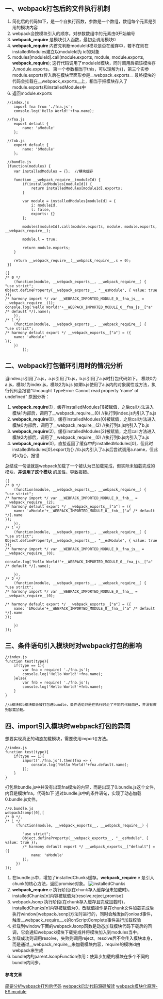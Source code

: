 ## 一、webpack打包后的文件执行机制

1. 简化后的代码如下，是一个自执行函数，参数是一个数组，数组每个元素是引用的模块内容
2. webpack会按模块引入的顺序，对参数数组中的元素由0开始编号
3. __webpack_require__ 是模块引入函数，最初会调用模块0
4. __webpack_require__ 内首先判断moduleId模块是否在缓存中，若不在则在installedModules建立以moduleId为
	id的对象
5. modules[moduleId].call(module.exports, module, module.exports, __webpack_require__);
	这行代码调用了moduleId模块，同时调用后把该模块存入module.exports。
	第一个参数相当于this，可以理解为{}，第三个实参module.exports传入后在模块里面形参是__webpack_exports__
	最终模块的代码会挂载在__webpack_exports__上，相当于把模块存入了module.exports和installedModules中
6. 返回module.exports

```
 //index.js
 	import fna from './fna.js';
	console.log('Hello World!'+fna.name);

 //fna.js
	export default {
		name: 'aModule'
	};

 //fnb.js
	export default {
		name: 'bModule'
	};

 //bundle.js
 (function(modules) {
 	var installedModules = {};  //模块缓存

 	function __webpack_require__(moduleId) {
 		if(installedModules[moduleId]) {
 			return installedModules[moduleId].exports;
 		}
 		
 		var module = installedModules[moduleId] = {
 			i: moduleId,
 			l: false,
 			exports: {}
 		};

 		modules[moduleId].call(module.exports, module, module.exports, __webpack_require__);

 		module.l = true;
 		
 		return module.exports;
 	}

 	return __webpack_require__(__webpack_require__.s = 0);
 })

([
/* 0 */
	(function(module, __webpack_exports__, __webpack_require__) {
"use strict";
Object.defineProperty(__webpack_exports__, "__esModule", { value: true });
/* harmony import */ var __WEBPACK_IMPORTED_MODULE_0__fna_js__ = __webpack_require__(1);
console.log('Hello World!'+__WEBPACK_IMPORTED_MODULE_0__fna_js__["a" /* default */].name);
	}),
/* 1 */
	(function(module, __webpack_exports__, __webpack_require__) {
"use strict";
/* harmony default export */ __webpack_exports__["a"] = ({
    name: 'aModule'
});
	})
		]);
```

## 二、webpack打包循环引用时的情况分析
当index.js引用了a.js，a.js引用了b.js，b.js引用了a.js时打包代码如下。
模块0为a.js，模块1为index.js，模块2为b.js
如果b.js使用了a.js内的对象属性或方法，执行代码会报错“Uncaught TypeError: Cannot read property 'name' of undefined”
原因分析：
1. __webpack_require__(1)，缓存installedModules[1]被赋值，之后call方法进入模块1内部后，调用了__webpack_require__(0)	//执行到index.js内引入了a.js
2. __webpack_require__(0)，缓存installedModules[0]被赋值，之后call方法进入模块0内部后，调用了__webpack_require__(2)	//执行到a.js内引入了b.js
3. __webpack_require__(2)，缓存installedModules[2]被赋值，之后call方法进入模块2内部后，调用了__webpack_require__(0)	//执行到b.js内引入了a.js
4. __webpack_require__(0)，直接返回了缓存中的installedModules[0]，但此时installedModules[0].export为{}	//b.js内引入了a.js后尝试调用a.name，但此时a为{}，报错

总结成一句话就是webpack加载了一个被认为已加载完成，但实际未加载完成的模块，**并调用了这个模块** 的属性，导致报错。
```
([
/* 0 */
	(function(module, __webpack_exports__, __webpack_require__) {
"use strict";
/* harmony import */ var __WEBPACK_IMPORTED_MODULE_0__fnb__ = __webpack_require__(2);
/* harmony default export */ __webpack_exports__["a"] = ({
    name: 'aModule'+__WEBPACK_IMPORTED_MODULE_0__fnb__["a" /* default */].name
});
	}),
/* 1 */
	(function(module, __webpack_exports__, __webpack_require__) {
"use strict";
Object.defineProperty(__webpack_exports__, "__esModule", { value: true });
/* harmony import */ var __WEBPACK_IMPORTED_MODULE_0__fna_js__ = __webpack_require__(0);

console.log('Hello World!'+__WEBPACK_IMPORTED_MODULE_0__fna_js__["a" /* default */].name);

	}),
/* 2 */
	(function(module, __webpack_exports__, __webpack_require__) {
"use strict";
/* harmony import */ var __WEBPACK_IMPORTED_MODULE_0__fna__ = __webpack_require__(0);

/* harmony default export */ __webpack_exports__["a"] = ({
    name: 'bModule'+__WEBPACK_IMPORTED_MODULE_0__fna__["a" /* default */].name
});

	})
]);
```


## 三、条件语句引入模块时对webpack打包的影响
```
//index.js
function test(type){
    if(type == 1){
        var fna = require( './fna.js');
        console.log('Hello World!'+fna.name);
    }else{
        var fnb = require( './fnb.js');
        console.log('Hello World!'+fnb.name);
    }
}

//a模块和b模块都会被打包进bundle，条件语句只是在执行时走了不同的代码而已，并没有做到按需加载。
```

## 四、import引入模块时webpack打包的异同
想要实现真正的动态加载模块，需要使用import()方法。
```
//index.js
function test(type){
    if(type == 1){
        import('./fna.js').then(fna => {
            console.log('Hello World!'+fna.default.name);
        });
    }
}
```
打包后bundle.js中并没有出现fna模块的内容，而是出现了0.bundle.js这个文件，内容是模块fna，代码如下
通过bundle.js中的条件语句，实现了动态加载0.bundle.js文件。
```
//0.bundle.js
webpackJsonp([0],[
/* 0 */,
/* 1 */
	 (function(module, __webpack_exports__, __webpack_require__) {

		"use strict";
		Object.defineProperty(__webpack_exports__, "__esModule", { value: true });
		/* harmony default export */ __webpack_exports__["default"] = ({
			name: 'aModule'
		});
	 })
]);
```
1. 在bundle.js中，增加了installedChunks缓存。__webpack_require__.e 是引入chunk的核心方法，返回promise对象。
![installedChunks](https://segmentfault.com/img/bVbiF9e?w=589&h=442''installedChunks'')
2. __webpack_require__.e 执行阶段(在chunk存入缓存但未加载时)，installedChunks[n]内容被赋值为[resolve,reject,promise]
3. webpackJsonp 执行阶段(在chunk存入缓存且完成加载时)，installedChunks[n]内容被赋值为0，改赋值操作是在chunk文件加载完成后执行window[webpackJsonp]方法时进行的，同时会触发js的onload事件，触发__webpack_require__.e的onScriptComplete事件进行加载校验
4. 挂载到window下面的webpackJsonp函数是动态加载模块代码下载后的回调，它会通知webpack模块下载完成并将模块加入到modules当中。
5. 加载成功则调用resolve，失败则调用reject。resolve后不会传入模块本身，而是通过__webpack_require__来加载模块内容，require的模块id由webpack来生成
6. bundle内的parentJsonpFunction作用：使异步加载的模块在多个不同的bundle内同步。

#### 参考文章
[简要分析webpack打包后代码](https://segmentfault.com/a/1190000006814420 "简要分析webpack打包后代码")
[webpack启动代码源码解读](https://segmentfault.com/a/1190000016524677 "webpack启动代码源码解读")
[webpack模块化原理-ES module](https://segmentfault.com/a/1190000010955254 "webpack模块化原理-ES module")
